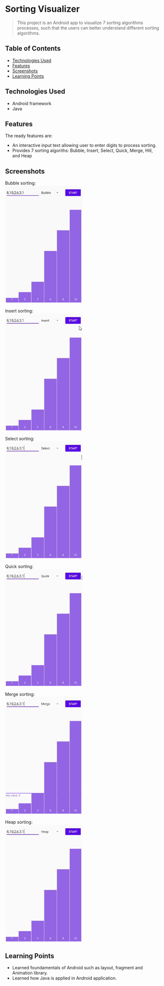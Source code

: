 # Sorting Visualizer

> This project is an Android app to visualize 7 sorting algorithms processes, such that the users can better understand different sorting algorithms.

## Table of Contents

- [Technologies Used](#technologies-used)
- [Features](#features)
- [Screenshots](#screenshots)
- [Learning Points](#learning-points)
<!-- * [License](#license) -->

## Technologies Used

- Android framework
- Java

## Features

The ready features are:

- An interactive input text allowing user to enter digits to process sorting.
- Provides 7 sorting algoriths: Bubble, Insert, Select, Quick, Merge, Hill, and Heap

## Screenshots

Bubble sorting:</br>
<img src="https://github.com/meiliu2022/sorting-visualization/blob/main/screenshots/bubble.gif?raw=true"  width=50% height=50%></br>

Insert sorting:</br>
<img src="https://github.com/meiliu2022/sorting-visualization/blob/main/screenshots/insert.gif?raw=true"  width=50% height=50%></br>

Select sorting:</br>
<img src="https://github.com/meiliu2022/sorting-visualization/blob/main/screenshots/select.gif?raw=true"  width=50% height=50%></br>

Quick sorting:</br>
<img src="https://github.com/meiliu2022/sorting-visualization/blob/main/screenshots/quick.gif?raw=true"  width=50% height=50%></br>

Merge sorting:</br>
<img src="https://github.com/meiliu2022/sorting-visualization/blob/main/screenshots/merge.gif?raw=true"  width=50% height=50%></br>

Heap sorting:</br>
<img src="https://github.com/meiliu2022/sorting-visualization/blob/main/screenshots/heap.gif?raw=true"  width=50% height=50%></br>

## Learning Points

- Learned foundamentals of Android such as layout, fragment and Animation library.
- Learned how Java is applied in Android application.
